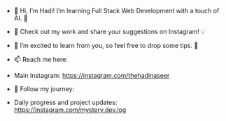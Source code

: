 - 👋 Hi, I’m Hadi! I’m learning Full Stack Web Development with a touch of AI. 🚀
- 👀 Check out my work and share your suggestions on Instagram! 💡
- 🌱 I’m excited to learn from you, so feel free to drop some tips. 🙌

- 📫 Reach me here:
- Main Instagram: https://instagram.com/thehadinaseer
- 📓 Follow my journey:
- Daily progress and project updates: https://instagram.com/mystery.dev.log

<!---
thehadinaseer/thehadinaseer is a ✨ special ✨ repository because its `README.md` (this file) appears on your GitHub profile.
You can click the Preview link to take a look at your changes.
--->
